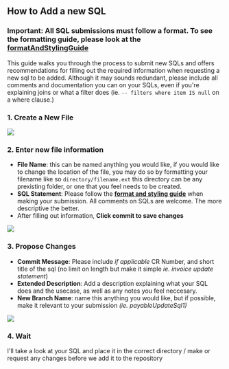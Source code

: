 ## How to Add a new SQL
### **Important:** All SQL submissions must follow a format. To see the formatting guide, please look at the [**formatAndStylingGuide**](https://github.com/lichfiet/sqlLibrary/blob/main/formatAndStylingGuide) 
This guide walks you through the process to submit new SQLs and offers recommendations for filling out the required information when requesting a new sql to be added. Although it may sounds redundant, please include all comments and documentation you can on your SQLs, even if you're explaining joins or what a filter does (ie. `-- filters where item IS null` on a where clause.)

### 1. Create a New File

![](https://media.discordapp.net/attachments/840808308655128576/1144480255172689961/2023-08-24_12-12-25.png)

### 2. Enter new file information
- **File Name**: this can be named anything you would like, if you would like to change the location of the file, you may do so by formatting your filename like so ```directory/filename.ext``` this directory can be any prexisting folder, or one that you feel needs to be created.
- **SQL Statement**: Please follow the [**format and styling guide**](https://github.com/lichfiet/sqlLibrary/blob/main/formatAndStylingGuide)  when making your submission. All comments on SQLs are welcome. The more descriptive the better.
- After filling out information, **Click commit to save changes**

![](https://media.discordapp.net/attachments/840808308655128576/1144480759856517240/image.png?width=1355&height=605)

### 3. Propose Changes
- **Commit Message**: Please include *if applicable* CR Number, and short title of the sql (no limit on length but make it simple *ie. invoice update statement*)
- **Extended Description**: Add a description explaining what your SQL does and the usecase, as well as any notes you feel neccesary.
- **New Branch Name**: name this anything you would like, but if possible, make it relevant to your submission *(ie. payableUpdateSql1)*

![](https://media.discordapp.net/attachments/840808308655128576/1144481124479942686/image.png?width=697&height=605)

### 4. Wait

I'll take a look at your SQL and place it in the correct directory / make or request any changes before we add it to the repository

